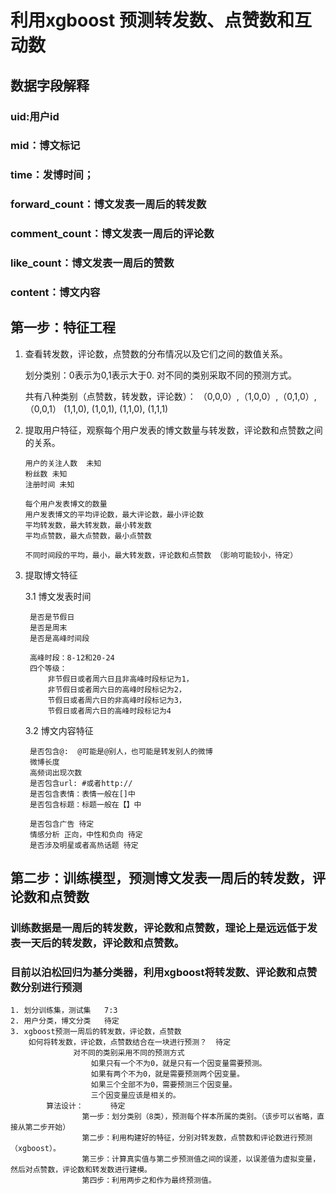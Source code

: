 # 利用xgboost 预测转发数、点赞数和互动数

## 数据字段解释
### uid:用户id
### mid：博文标记
### time：发博时间；
### forward_count：博文发表一周后的转发数
### comment_count：博文发表一周后的评论数
### like_count：博文发表一周后的赞数
### content：博文内容

## 第一步：特征工程

1. 查看转发数，评论数，点赞数的分布情况以及它们之间的数值关系。

    划分类别：0表示为0,1表示大于0.
    对不同的类别采取不同的预测方式。
    
    共有八种类别（点赞数，转发数，评论数）：
        （0,0,0）,（1,0,0）,（0,1,0）, （0,0,1）
         (1,1,0),  (1,0,1),  (1,1,0),  (1,1,1)

2. 提取用户特征，观察每个用户发表的博文数量与转发数，评论数和点赞数之间的关系。

       用户的关注人数  未知
       粉丝数 未知
       注册时间 未知
       
       每个用户发表博文的数量
       用户发表博文的平均评论数，最大评论数，最小评论数
       平均转发数，最大转发数，最小转发数
       平均点赞数，最大点赞数，最小点赞数
       
       不同时间段的平均，最小，最大转发数，评论数和点赞数 （影响可能较小，待定）
   
3. 提取博文特征

    3.1 博文发表时间
    
        是否是节假日
        是否是周末
        是否是高峰时间段
        
        高峰时段：8-12和20-24
        四个等级：
            非节假日或者周六日且非高峰时段标记为1，
            非节假日或者周六日的高峰时段标记为2，
            节假日或者周六日的非高峰时段标记为3，
            节假日或者周六日的高峰时段标记为4

    3.2 博文内容特征
    
        是否包含@:  @可能是@别人，也可能是转发别人的微博
        微博长度
        高频词出现次数
        是否包含url: #或者http://
        是否包含表情：表情一般在[]中
        是否包含标题：标题一般在【】中
        
        是否包含广告 待定
        情感分析 正向，中性和负向 待定
        是否涉及明星或者高热话题 待定
       
        
## 第二步：训练模型，预测博文发表一周后的转发数，评论数和点赞数
   ### 训练数据是一周后的转发数，评论数和点赞数，理论上是远远低于发表一天后的转发数，评论数和点赞数。
   ### 目前以泊松回归为基分类器，利用xgboost将转发数、评论数和点赞数分别进行预测
    1. 划分训练集，测试集   7:3
    2. 用户分类，博文分类   待定
    3. xgboost预测一周后的转发数，评论数，点赞数
        如何将转发数，评论数，点赞数结合在一块进行预测？  待定
                  对不同的类别采用不同的预测方式
                      如果只有一个不为0，就是只有一个因变量需要预测。
                      如果有两个不为0，就是需要预测两个因变量。
                      如果三个全部不为0，需要预测三个因变量。
                      三个因变量应该是相关的。
            算法设计：      待定
                    第一步：划分类别（8类），预测每个样本所属的类别。（该步可以省略，直接从第二步开始）
                    第二步：利用构建好的特征，分别对转发数，点赞数和评论数进行预测（xgboost）。
                    第三步：计算真实值与第二步预测值之间的误差，以误差值为虚拟变量，然后对点赞数，评论数和转发数进行建模。
                    第四步：利用两步之和作为最终预测值。
                      
        
